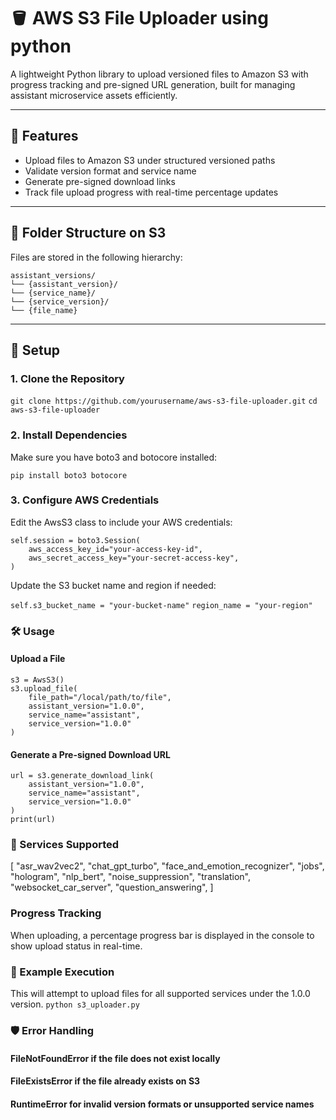# 🪣 AWS S3 File Uploader using python

A lightweight Python library to upload versioned files to Amazon S3 with progress tracking and pre-signed URL generation, built for managing assistant microservice assets efficiently.

---

## 🚀 Features

- Upload files to Amazon S3 under structured versioned paths
- Validate version format and service name
- Generate pre-signed download links
- Track file upload progress with real-time percentage updates

---

## 📁 Folder Structure on S3

Files are stored in the following hierarchy:

```
assistant_versions/
└── {assistant_version}/
└── {service_name}/
└── {service_version}/
└── {file_name}
```



---

## 🔧 Setup

### 1. Clone the Repository


`git clone https://github.com/yourusername/aws-s3-file-uploader.git`
`cd aws-s3-file-uploader `


### 2. Install Dependencies
Make sure you have boto3 and botocore installed:


`pip install boto3 botocore`



### 3. Configure AWS Credentials
Edit the AwsS3 class to include your AWS credentials:

```
self.session = boto3.Session(
    aws_access_key_id="your-access-key-id",
    aws_secret_access_key="your-secret-access-key",
)
```


Update the S3 bucket name and region if needed:

`self.s3_bucket_name = "your-bucket-name"`
`region_name = "your-region"`



### 🛠️ Usage
#### Upload a File


```
s3 = AwsS3()
s3.upload_file(
    file_path="/local/path/to/file",
    assistant_version="1.0.0",
    service_name="assistant",
    service_version="1.0.0"
)
```


#### Generate a Pre-signed Download URL
```
url = s3.generate_download_link(
    assistant_version="1.0.0",
    service_name="assistant",
    service_version="1.0.0"
)
print(url)
```


### 📌 Services Supported
[
    "asr_wav2vec2",
    "chat_gpt_turbo",
    "face_and_emotion_recognizer",
    "jobs",
    "hologram",
    "nlp_bert",
    "noise_suppression",
    "translation",
    "websocket_car_server",
    "question_answering",
]


###  Progress Tracking
When uploading, a percentage progress bar is displayed in the console to show upload status in real-time.

### 🧪 Example Execution
This will attempt to upload files for all supported services under the 1.0.0 version.
`python s3_uploader.py`

### 🛡️ Error Handling
#### FileNotFoundError if the file does not exist locally

#### FileExistsError if the file already exists on S3

#### RuntimeError for invalid version formats or unsupported service names








